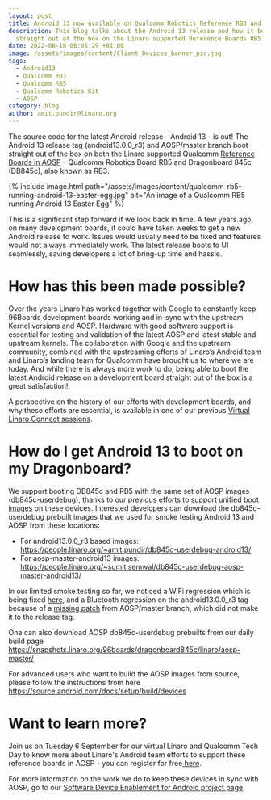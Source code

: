 ```yaml
---
layout: post
title: Android 13 now available on Qualcomm Robotics Reference RB3 and RB5 Platforms
description: This blog talks about the Android 13 release and how it boots
  straight out of the box on the Linaro supported Reference Boards RB5 and RB3.
date: 2022-08-18 06:05:29 +01:00
image: /assets/images/content/Client_Devices_banner_pic.jpg
tags:
  - Android13
  - Qualcomm RB3
  - Qualcomm RB5
  - Qualcomm Robotics Kit
  - AOSP
category: blog
author: amit.pundir@linaro.org
---
```

The source code for the latest Android release - Android 13 - is out!  The Android 13 release tag (android13.0.0_r3) and AOSP/master branch boot straight out of the box on both the Linaro supported Qualcomm [Reference Boards in AOSP](https://source.android.com/docs/setup/build/devices) - Qualcomm Robotics Board RB5 and Dragonboard 845c (DB845c), also known as RB3. 

{% include image.html path="/assets/images/content/qualcomm-rb5-running-android-13-easter-egg.jpg" alt="An image of a Qualcomm RB5 running Android 13 Easter Egg" %}

This is a significant step forward if we look back in time. A few years ago, on many development boards,  it could have taken weeks to get a new Android release to work. Issues would usually need to be fixed and features would not always immediately work. The latest release boots to UI seamlessly, saving developers a lot of bring-up time and hassle.

# How has this been made possible?

Over the years Linaro has worked together with Google to constantly keep 96Boards development boards working and in-sync with the upstream Kernel versions and AOSP. Hardware with good software support is essential for testing and validation of the latest AOSP and latest stable and upstream kernels. The collaboration with Google and the upstream community, combined with the upstreaming efforts of Linaro’s Android team and Linaro’s landing team for Qualcomm have brought us to where we are today. And while there is always more work to do, being able to boot the latest Android release on a development board straight out of the box is a great satisfaction! 

A perspective on the history of our efforts with development boards, and why these efforts are essential, is available in one of our previous [Virtual Linaro Connect sessions](https://www.google.com/url?q=https://resources.linaro.org/en/resource/8sjfJfUNX3qitL5MW6Tbfz&sa=D&source=docs&ust=1660846392972003&usg=AOvVaw3TEWa1FpakA8ohEZoIW_pa).

# How do I get Android 13 to boot on my Dragonboard?

We support booting DB845c and RB5 with the same set of AOSP images (db845c-userdebug), thanks to our [previous efforts to support unified boot images](https://www.linaro.org/blog/supporting-multiple-devices-with-the-same-aosp-images/) on these devices. Interested developers can download the db845c-userdebug prebuilt images that we used for smoke testing Android 13 and AOSP from these locations:

* For android13.0.0_r3 based images: <https://people.linaro.org/~amit.pundir/db845c-userdebug-android13/>
* For aosp-master-android13 images: <https://people.linaro.org/~sumit.semwal/db845c-userdebug-aosp-master-android13/>

In our limited smoke testing so far, we noticed a WiFi regression which is being fixed [here](https://android-review.googlesource.com/c/device/linaro/dragonboard/+/2188025/), and a Bluetooth regression on the android13.0.0_r3 tag because of a [missing patch](https://android-review.googlesource.com/c/device/linaro/dragonboard/+/2103025/) from AOSP/master branch, which did not make it to the release tag.

One can also download AOSP db845c-userdebug prebuilts from our daily build page  <https://snapshots.linaro.org/96boards/dragonboard845c/linaro/aosp-master/>

For advanced users who want to build the AOSP images from source, please follow the instructions from here <https://source.android.com/docs/setup/build/devices>

# Want to learn more? 

Join us on Tuesday 6 September for our virtual Linaro and Qualcomm Tech Day to know more about Linaro's Android team efforts to support these reference boards in AOSP - you can register for free[ here](https://www.linaro.org/events/linaro-and-qualcomm-present-qualcomm-tech-day/). 

For more information on the work we do to keep these devices in sync with AOSP, go to our [Software Device Enablement for Android project page](https://linaro.atlassian.net/wiki/spaces/SDEFAU/overview).